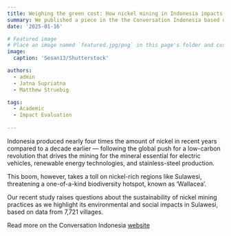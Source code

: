 ```yaml
---
title: Weighing the green cost: How nickel mining in Indonesia impacts forests and local communities
summary: We published a piece in the the Conversation Indonesia based on our recent empirical study, and further propose three key recommendations to ensure that nickel mining is both just and sustainable. 
date: '2025-01-16'

# Featured image
# Place an image named `featured.jpg/png` in this page's folder and customize its options here.
image:
  caption: 'Sesan13/Shutterstock'

authors:
  - admin
  - Jatna Supriatna
  - Matthew Struebig

tags:
  - Academic
  - Impact Evaluation
  
---
```


Indonesia produced nearly four times the amount of nickel in recent years compared to a decade earlier — following the global push for a low-carbon revolution that drives the mining for the mineral essential for electric vehicles, renewable energy technologies, and stainless-steel production.

This boom, however, takes a toll on nickel-rich regions like Sulawesi, threatening a one-of-a-kind biodiversity hotspot, known as ‘Wallacea’.

Our recent study raises questions about the sustainability of nickel mining practices as we highlight its environmental and social impacts in Sulawesi, based on data from 7,721 villages.

Read more on the Conversation Indonesia [website](https://theconversation.com/weighing-the-green-cost-how-nickel-mining-in-indonesia-impacts-forests-and-local-communities-246259)